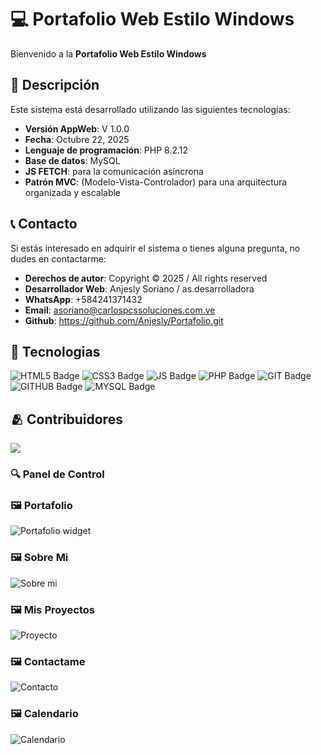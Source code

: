 # 💻 Portafolio Web Estilo Windows

Bienvenido a la **Portafolio Web Estilo Windows**

## 🌟 Descripción

Este sistema está desarrollado utilizando las siguientes tecnologías:
- **Versión AppWeb**: V 1.0.0
- **Fecha**: Octubre 22, 2025
- **Lenguaje de programación**: PHP 8.2.12
- **Base de datos**: MySQL
- **JS FETCH**: para la comunicación asíncrona
- **Patrón MVC**: (Modelo-Vista-Controlador) para una arquitectura organizada y escalable

## 📞 Contacto

Si estás interesado en adquirir el sistema o tienes alguna pregunta, no dudes en contactarme:

- **Derechos de autor**: Copyright © 2025 / All rights reserved
- **Desarrollador Web**: Anjesly Soriano / as.desarrolladora
- **WhatsApp**: +584241371432
- **Email**: asoriano@carlospcssoluciones.com.ve
- **Github**: https://github.com/Anjesly/Portafolio.git

## 📍 Tecnologias

<div align="left">

![HTML5 Badge](https://img.shields.io/badge/html5-F58027?logo=html5&logoColor=fff&style=flat)
![CSS3 Badge](https://img.shields.io/badge/CSS3-274DF5?logo=CSS&logoColor=fff&style=flat)
![JS Badge](https://img.shields.io/badge/JavaScript-F2F527?logo=javascript&logoColor=fff&style=flat)
![PHP Badge](https://img.shields.io/badge/php-274DF5?logo=php&logoColor=fff&style=flat)
![GIT Badge](https://img.shields.io/badge/Git-F58027?logo=git&logoColor=fff&style=flat)
![GITHUB Badge](https://img.shields.io/badge/Github-000000?logo=github&logoColor=fff&style=flat)
![MYSQL Badge](https://img.shields.io/badge/MySQL-274DF5?logo=mysql&logoColor=000000&style=flat)
  
</div>

## 🫂 Contribuidores

<a href="https://github.com/rori2024/tasaRORI/graphs/contributors">
  <img src="https://contrib.rocks/image?repo=rori2024/tasaRORI" />
</a>

<p></p>

### 🔍 Panel de Control

### 🖼 <span>Portafolio</span>
![Portafolio widget](vistas/dist/assets/img/readme/claro.png)

### 🖼 <span>Sobre Mi</span>
![Sobre mi](vistas/dist/assets/img/readme/sobre-claro.png)

### 🖼 <span>Mis Proyectos</span>
![Proyecto](vistas/dist/assets/img/readme/proyecto-claro.png)

### 🖼 <span>Contactame</span>
![Contacto](vistas/dist/assets/img/readme/contacto-claro.png)

### 🖼 <span>Calendario</span>
![Calendario](vistas/dist/assets/img/readme/calendario-claro.png)